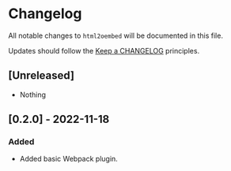 # Changelog

All notable changes to `html2oembed` will be documented in this file.

Updates should follow the [Keep a CHANGELOG](https://keepachangelog.com/) principles.

## [Unreleased]

- Nothing

## [0.2.0] - 2022-11-18

### Added
- Added basic Webpack plugin.

